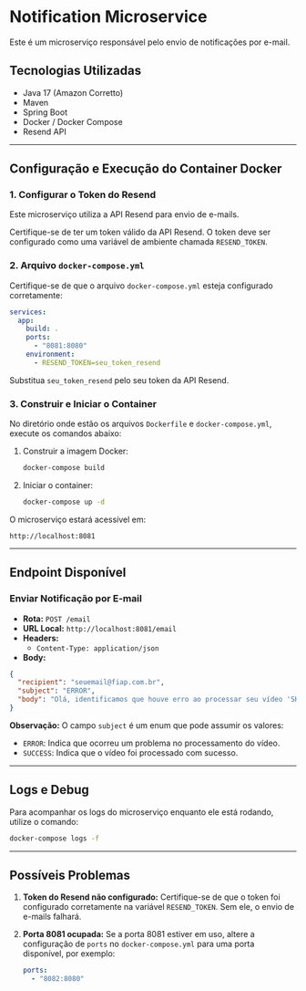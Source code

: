 # Notification Microservice

Este é um microserviço responsável pelo envio de notificações por e-mail.

## Tecnologias Utilizadas

- Java 17 (Amazon Corretto)
- Maven
- Spring Boot
- Docker / Docker Compose
- Resend API
---

## Configuração e Execução do Container Docker

### 1. Configurar o Token do Resend

Este microserviço utiliza a API Resend para envio de e-mails.

Certifique-se de ter um token válido da API Resend. O token deve ser configurado como uma variável de ambiente chamada `RESEND_TOKEN`.

### 2. Arquivo `docker-compose.yml`

Certifique-se de que o arquivo `docker-compose.yml` esteja configurado corretamente:

```yaml
services:
  app:
    build: .
    ports:
      - "8081:8080"
    environment:
      - RESEND_TOKEN=seu_token_resend
```
Substitua `seu_token_resend` pelo seu token da API Resend.

### 3. Construir e Iniciar o Container

No diretório onde estão os arquivos `Dockerfile` e `docker-compose.yml`, execute os comandos abaixo:

1. Construir a imagem Docker:
   ```bash
   docker-compose build
   ```

2. Iniciar o container:
   ```bash
   docker-compose up -d
   ```

O microserviço estará acessível em:
```
http://localhost:8081
```

---

## Endpoint Disponível

### Enviar Notificação por E-mail

- **Rota:** `POST /email`
- **URL Local:** `http://localhost:8081/email`
- **Headers:**
    - `Content-Type: application/json`
- **Body:**

```json
{
  "recipient": "seuemail@fiap.com.br",
  "subject": "ERROR",
  "body": "Olá, identificamos que houve erro ao processar seu vídeo 'SHREK 2', faça login em sua conta para ver mais detalhes"
}
```

**Observação:** O campo `subject` é um enum que pode assumir os valores:
- `ERROR`: Indica que ocorreu um problema no processamento do vídeo.
- `SUCCESS`: Indica que o vídeo foi processado com sucesso.

---

## Logs e Debug

Para acompanhar os logs do microserviço enquanto ele está rodando, utilize o comando:

```bash
docker-compose logs -f
```

---

## Possíveis Problemas

1. **Token do Resend não configurado:**
   Certifique-se de que o token foi configurado corretamente na variável `RESEND_TOKEN`. Sem ele, o envio de e-mails falhará.

2. **Porta 8081 ocupada:**
   Se a porta 8081 estiver em uso, altere a configuração de `ports` no `docker-compose.yml` para uma porta disponível, por exemplo:
   ```yaml
   ports:
     - "8082:8080"
   ```

